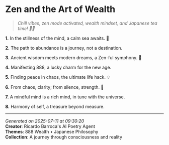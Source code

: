 # Zen and the Art of Wealth

> *Chill vibes, zen mode activated, wealth mindset, and Japanese tea time! 🍵🧘*

**1.** In the stillness of the mind, a calm sea awaits. 🌊


**2.** The path to abundance is a journey, not a destination.


**3.** Ancient wisdom meets modern dreams, a Zen-ful symphony. 🎼


**4.** Manifesting 888, a lucky charm for the new age.


**5.** Finding peace in chaos, the ultimate life hack. 💡


**6.** From chaos, clarity; from silence, strength. 🌿


**7.** A mindful mind is a rich mind, in tune with the universe.


**8.** Harmony of self, a treasure beyond measure.



---

*Generated on 2025-07-11 at 09:30:20*  
**Creator**: Ricardo Barroca's AI Poetry Agent  
**Themes**: 888 Wealth • Japanese Philosophy  
**Collection**: A journey through consciousness and reality